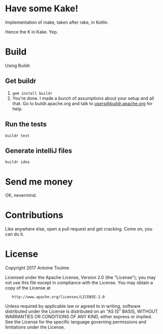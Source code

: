 # Have some Kake!

Implementation of make, taken after rake, in Kotlin.

Hence the K in Kake. Yep.

# Build
Using Buildr.

## Get buildr
1. `gem install buildr`
2. You're done. I made a bunch of assumptions about your setup and all that. Go to buildr.apache.org and talk to users@buildr.apache.org for help.

## Run the tests

`buildr test`

## Generate intelliJ files

`buildr idea`

# Send me money
OK, nevermind.

# Contributions
Like anywhere else, open a pull request and get cracking. Come on, you can do it.

# License

Copyright 2017 Antoine Toulme

   Licensed under the Apache License, Version 2.0 (the "License");
   you may not use this file except in compliance with the License.
   You may obtain a copy of the License at

       http://www.apache.org/licenses/LICENSE-2.0

   Unless required by applicable law or agreed to in writing, software
   distributed under the License is distributed on an "AS IS" BASIS,
   WITHOUT WARRANTIES OR CONDITIONS OF ANY KIND, either express or implied.
   See the License for the specific language governing permissions and
   limitations under the License.